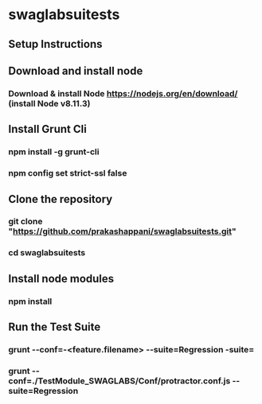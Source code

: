 # swaglabsuitests
## Setup Instructions

## Download and install node
### Download & install Node  https://nodejs.org/en/download/  (install Node v8.11.3)

## Install Grunt Cli
###	npm install -g grunt-cli
###	npm config set strict-ssl false

## Clone the repository
###  git clone "https://github.com/prakashappani/swaglabsuitests.git"
###	cd swaglabsuitests

## Install node modules 
###	npm install

## Run the Test Suite
###	grunt --conf=-<feature.filename> --suite=Regression -suite=<Suite Name>
###	grunt --conf=./TestModule_SWAGLABS/Conf/protractor.conf.js --suite=Regression

